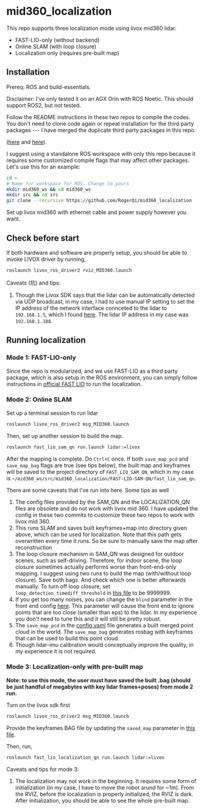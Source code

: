 # mid360_localization

This repo supports three localization mode using livox mid360 lidar.

- FAST-LIO-only (without backend)
- Online SLAM (with loop closure)
- Localization only (requires pre-built map)

## Installation

Prereq: ROS and build-essentials.

Disclaimer: I've only tested it on an AGX Orin with ROS Noetic. This should support ROS2, but not tested.

Follow the README instructions in these two repos to compile the codes. You don't need to clone code again or repeat installation for the third party packages --- I have merged the duplicate third party packages in this repo.

([here](https://github.com/engcang/FAST-LIO-SAM-QN/tree/master) and [here](https://github.com/engcang/FAST-LIO-Localization-QN/)).

I suggest using a standalone ROS workspace with only this repo because it requires some customized compile flags that may affect other packages. Let's use this for an example:

```bash
cd ~
# Name for workspace for ROS. Change to yours
mkdir mid360_ws && cd mid360_ws
mkdir src && cd src
git clone --recursive https://github.com/RogerQi/mid360_localization
```

Set up livox mid360 with ethernet cable and power supply however you want.

## Check before start

If both hardware and software are properly setup, you should be able to invoke LIVOX driver by running,

```bash
roslaunch livox_ros_driver2 rviz_MID360.launch
```

Caveats (坑) and tips:

1. Though the Livox SDK says that the lidar can be automatically detected via UDP broadcast, in my case, I had to use manual IP setting to set the IP address of the network interface connceted to the lidar to `192.168.1.5`, which I found [here](https://github.com/Livox-SDK/livox_ros_driver2/blob/b6ff7d1c8b210a96b74e919823771e1e32249758/config/MID360_config.json#L14). The lidar IP address in my case was `192.168.1.188`.

## Running localization

### Mode 1: FAST-LIO-only

Since the repo is modularized, and we use FAST-LIO as a third party package, which is also setup in the ROS environment, you can simply follow instructions in [official FAST LIO](https://github.com/hku-mars/FAST_LIO) to run the localization.

### Mode 2: Online SLAM

Set up a terminal session to run lidar

```bash
roslaunch livox_ros_driver2 msg_MID360.launch
```

Then, set up another session to build the map.

```bash
roslaunch fast_lio_sam_qn run.launch lidar:=livox
```

After the mapping is complete. Do `Ctrl+C` once. If both `save_map_pcd` and `save_map_bag` flags are true (see tips below), the built map and keyframes will be saved to the project directory of `FAST_LIO_SAM_QN`, which in my case is `~/mid360_ws/src/mid360_localization/FAST-LIO-SAM-QN/fast_lio_sam_qn`.

There are some caveats that I've run into here. Some tips as well

1. The config files provided by the SAM_QN and the LOCALIZATION_QN files are obsolete and do not work with livox mid 360.
   I have updated the config in these two commits to customize these two repos to work with livox mid 360.
2. This runs SLAM and saves built keyframes+map into directory given above, which can be used for localization. Note that this path gets overwritten every time it runs. So be sure to manually save the map after reconstruction
3. The loop closure mechanism in SAM_QN was designed for outdoor scenes, such as self-driving. Therefore, for indoor scene, the loop closure sometimes actually performs worse than front-end-only mapping. I suggest using two runs to build the map (with/without loop closure). Save both bags. And check which one is better afterwards manually. To turn off loop closure, set `loop_detection_timediff_threshold` in [this file](https://github.com/RogerQi/mid360_localization/blob/main/FAST-LIO-SAM-QN/fast_lio_sam_qn/config/config.yaml#L12) to be 9999999.
4. If you get too many noises, you can change the `blind` parameter in the front end config [here](). This parameter will cause the front end to ignore points that are too close (smaller than eps) to the lidar. In my experience you don't need to tune this and it will still be pretty robust.
5. The `save_map_pcd` in the [config.yaml](https://github.com/RogerQi/mid360_localization/blob/main/FAST-LIO-SAM-QN/fast_lio_sam_qn/config/config.yaml) file generates a built merged point cloud in the world. The `save_map_bag` generates rosbag with keyframes that can be used to build this point cloud.
6. Though lidar-imu calibration would conceptually improve the quality, in my experience it is not required.

### Mode 3: Localization-only with pre-built map

**Note: to use this mode, the user must have saved the built .bag (should be just handful of megabytes with key lidar frames+poses) from mode 2 run.**

Turn on the livox sdk first

```bash
roslaunch livox_ros_driver2 msg_MID360.launch
```

Provide the keyframes BAG file by updating the `saved_map` parameter in [this file](https://github.com/RogerQi/mid360_localization/blob/main/FAST-LIO-Localization-QN/fast_lio_localization_qn/config/config.yaml#L4).

Then, run,

```bash
roslaunch fast_lio_localization_qn run.launch lidar:=livox
```

Caveats and tips for mode 3:

1. The localization may not work in the beginning. It requires some form of initialization (in my case, I have to move the robot arund for ~1m). From the RVIZ, before the localization is properly initialized, the RVIZ is dark. After initialization, you should be able to see the whole pre-built map.
